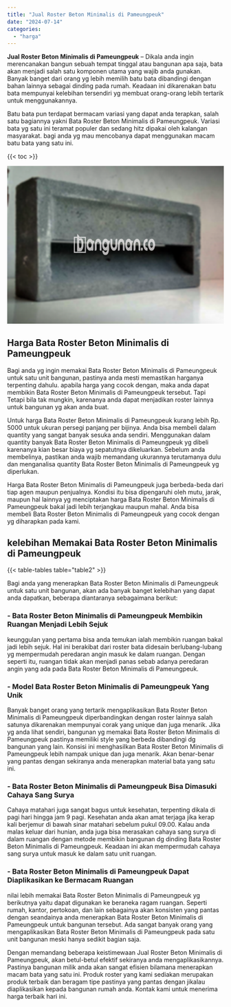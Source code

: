 ```yaml
---
title: "Jual Roster Beton Minimalis di Pameungpeuk"
date: "2024-07-14"
categories: 
  - "harga"
---
```


**Jual Roster Beton Minimalis di Pameungpeuk** – Dikala anda ingin merencanakan bangun sebuah tempat tinggal atau bangunan apa saja, bata akan menjadi salah satu komponen utama yang wajib anda gunakan. Banyak banget dari orang yg lebih memilih batu bata dibandingi dengan bahan lainnya sebagai dinding pada rumah. Keadaan ini dikarenakan batu bata mempunyai kelebihan tersendiri yg membuat orang-orang lebih tertarik untuk menggunakannya.

Batu bata pun terdapat bermacam variasi yang dapat anda terapkan, salah satu bagiannya yakni Bata Roster Beton Minimalis di Pameungpeuk. Variasi bata yg satu ini teramat populer dan sedang hitz dipakai oleh kalangan masyarakat. bagi anda yg mau mencobanya dapat menggunakan macam batu bata yang satu ini.

{{< toc >}}

![Jual Roster Beton Minimalis di Pameungpeuk](/images/bata-roster-minimalis-17.png)

## Harga Bata Roster Beton Minimalis di Pameungpeuk

Bagi anda yg ingin memakai Bata Roster Beton Minimalis di Pameungpeuk untuk satu unit bangunan, pastinya anda mesti memastikan harganya terpenting dahulu. apabila harga yang cocok dengan, maka anda dapat membikin Bata Roster Beton Minimalis di Pameungpeuk tersebut. Tapi Tetapi bila tak mungkin, karenanya anda dapat menjadikan roster lainnya untuk bangunan yg akan anda buat.

Untuk harga Bata Roster Beton Minimalis di Pameungpeuk kurang lebih Rp. 5000 untuk ukuran persegi panjang per bijinya. Anda bisa membeli dalam quantity yang sangat banyak sesuka anda sendiri. Menggunakan dalam quantity banyak Bata Roster Beton Minimalis di Pameungpeuk yg dibeli karenanya kian besar biaya yg sepatutnya dikeluarkan. Sebelum anda membelinya, pastikan anda wajib memandang ukurannya terutamanya dulu dan menganalisa quantity Bata Roster Beton Minimalis di Pameungpeuk yg diperlukan.

Harga Bata Roster Beton Minimalis di Pameungpeuk juga berbeda-beda dari tiap agen maupun penjualnya. Kondisi itu bisa dipengaruhi oleh mutu, jarak, maupun hal lainnya yg menciptakan harga Bata Roster Beton Minimalis di Pameungpeuk bakal jadi lebih terjangkau maupun mahal. Anda bisa membeli Bata Roster Beton Minimalis di Pameungpeuk yang cocok dengan yg diharapkan pada kami.

## kelebihan Memakai Bata Roster Beton Minimalis di Pameungpeuk

{{< table-tables table="table2" >}}

Bagi anda yang menerapkan Bata Roster Beton Minimalis di Pameungpeuk untuk satu unit bangunan, akan ada banyak banget kelebihan yang dapat anda dapatkan, beberapa diantaranya sebagaimana berikut:

### \- Bata Roster Beton Minimalis di Pameungpeuk Membikin Ruangan Menjadi Lebih Sejuk

keunggulan yang pertama bisa anda temukan ialah membikin ruangan bakal jadi lebih sejuk. Hal ini berakibat dari roster bata didesain berlubang-lubang yg mempermudah peredaran angin masuk ke dalam ruangan. Dengan seperti itu, ruangan tidak akan menjadi panas sebab adanya peredaran angin yang ada pada Bata Roster Beton Minimalis di Pameungpeuk.

### \- Model Bata Roster Beton Minimalis di Pameungpeuk Yang Unik

Banyak banget orang yang tertarik mengaplikasikan Bata Roster Beton Minimalis di Pameungpeuk diperbandingkan dengan roster lainnya salah satunya dikarenakan mempunyai corak yang unique dan juga menarik. Jika yg anda lihat sendiri, bangunan yg memakai Bata Roster Beton Minimalis di Pameungpeuk pastinya memiliki style yang berbeda dibandingi dg bangunan yang lain. Konsisi ini menghasilkan Bata Roster Beton Minimalis di Pameungpeuk lebih nampak unique dan juga menarik. Akan benar-benar yang pantas dengan sekiranya anda menerapkan material bata yang satu ini.

### \- Bata Roster Beton Minimalis di Pameungpeuk Bisa Dimasuki Cahaya Sang Surya

Cahaya matahari juga sangat bagus untuk kesehatan, terpenting dikala di pagi hari hingga jam 9 pagi. Kesehatan anda akan amat terjaga jika kerap kali berjemur di bawah sinar matahari sebelum pukul 09.00. Kalau anda malas keluar dari hunian, anda juga bisa merasakan cahaya sang surya di dalam ruangan dengan metode membikin bangunan dg dinding Bata Roster Beton Minimalis di Pameungpeuk. Keadaan ini akan mempermudah cahaya sang surya untuk masuk ke dalam satu unit ruangan.

### \- Bata Roster Beton Minimalis di Pameungpeuk Dapat Diaplikasikan ke Bermacam Ruangan

nilai lebih memakai Bata Roster Beton Minimalis di Pameungpeuk yg berikutnya yaitu dapat digunakan ke beraneka ragam ruangan. Seperti rumah, kantor, pertokoan, dan lain sebagainya akan konsisten yang pantas dengan seandainya anda menerapkan Bata Roster Beton Minimalis di Pameungpeuk untuk bangunan tersebut. Ada sangat banyak orang yang mengaplikasikan Bata Roster Beton Minimalis di Pameungpeuk pada satu unit bangunan meski hanya sedikit bagian saja.

Dengan memandang beberapa keistimewaan Jual Roster Beton Minimalis di Pameungpeuk, akan betul-betul efektif sekiranya anda mengaplikasikannya. Pastinya bangunan milik anda akan sangat efisien bilamana menerapkan macam bata yang satu ini. Produk roster yang kami sediakan merupakan produk terbaik dan beragam tipe pastinya yang pantas dengan jikalau diaplikasikan kepada bangunan rumah anda. Kontak kami untuk menerima harga terbaik hari ini.
